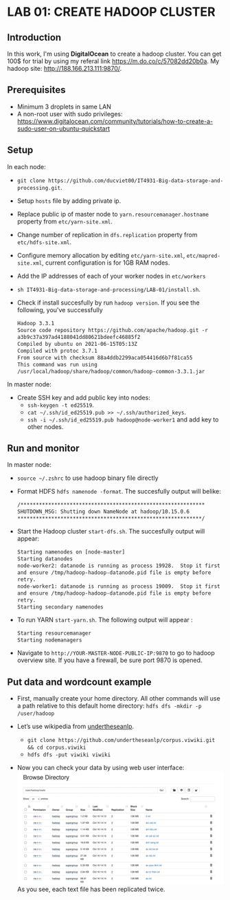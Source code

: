 # LAB 01: CREATE HADOOP CLUSTER

## Introduction

In this work, I'm using **DigitalOcean** to create a hadoop cluster.
You can get 100$ for trial by using my referal link <https://m.do.co/c/57082dd20b0a>.
My hadoop site: <http://188.166.213.111:9870/>.

## Prerequisites

- Minimum 3 droplets in same LAN
- A non-root user with sudo privileges: <https://www.digitalocean.com/community/tutorials/how-to-create-a-sudo-user-on-ubuntu-quickstart>

## Setup

In each node:

- `git clone https://github.com/ducviet00/IT4931-Big-data-storage-and-processing.git`.
- Setup `hosts` file by adding private ip.
- Replace public ip of master node to `yarn.resourcemanager.hostname` property from `etc/yarn-site.xml`.
- Change number of replication in `dfs.replication` property from `etc/hdfs-site.xml`.
- Configure memory allocation by editing `etc/yarn-site.xml`, `etc/mapred-site.xml`, current configuration is for 1GB RAM nodes.
- Add the IP addresses of each of your worker nodes in `etc/workers`
- `sh IT4931-Big-data-storage-and-processing/LAB-01/install.sh`.
- Check if install succesfully by run `hadoop version`. If you see the following, you've successfully

    ```output
    Hadoop 3.3.1
    Source code repository https://github.com/apache/hadoop.git -r a3b9c37a397ad4188041dd80621bdeefc46885f2
    Compiled by ubuntu on 2021-06-15T05:13Z
    Compiled with protoc 3.7.1
    From source with checksum 88a4ddb2299aca054416d6b7f81ca55
    This command was run using /usr/local/hadoop/share/hadoop/common/hadoop-common-3.3.1.jar
    ```

In master node:

- Create SSH key and add public key into nodes:
  - `ssh-keygen -t ed25519`.
  - `cat ~/.ssh/id_ed25519.pub >> ~/.ssh/authorized_keys`.
  - `ssh -i ~/.ssh/id_ed25519.pub hadoop@node-worker1` and add key to other nodes.

## Run and monitor

In master node:

- `source ~/.zshrc` to use hadoop binary file directly
- Format HDFS `hdfs namenode -format`. The succesfully output will belike:

    ```output
    /************************************************************
    SHUTDOWN_MSG: Shutting down NameNode at hadoop/10.15.0.6
    ************************************************************/
    ```

- Start the Hadoop cluster `start-dfs.sh`. The succesfully output will appear:

    ```output
    Starting namenodes on [node-master]
    Starting datanodes
    node-worker2: datanode is running as process 19928.  Stop it first and ensure /tmp/hadoop-hadoop-datanode.pid file is empty before retry.
    node-worker1: datanode is running as process 19009.  Stop it first and ensure /tmp/hadoop-hadoop-datanode.pid file is empty before retry.
    Starting secondary namenodes
    ```

- To run YARN `start-yarn.sh`. The following output will appear :

    ```output
    Starting resourcemanager
    Starting nodemanagers
    ```

- Navigate to `http://YOUR-MASTER-NODE-PUBLIC-IP:9870` to go to hadoop overview site. If you have a firewall, be sure port 9870 is opened.

## Put data and wordcount example

- First, manually create your home directory. All other commands will use a path relative to this default home directory:
    `hdfs dfs -mkdir -p /user/hadoop`

- Let’s use wikipedia from [undertheseanlp](https://github.com/undertheseanlp/corpus.viwiki).

  - `git clone https://github.com/undertheseanlp/corpus.viwiki.git && cd corpus.viwiki`
  - `hdfs dfs -put viwiki viwiki`

- Now you can check your data by using web user interface:
    ![brower directory](misc/brower-directory.png)
    As you see, each text file has been replicated twice.

